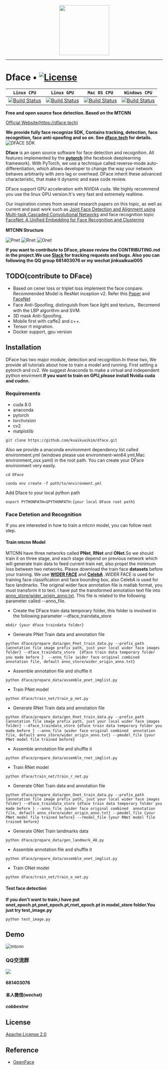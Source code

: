 <div align=center>
<a href="https://dface.tech" target="_blank"><img src="http://dftech.oss-cn-hangzhou.aliyuncs.com/web/DFACE-logo_dark.png" width="160"></a>
</div>

-----------------
# Dface • [![License](http://dftech.oss-cn-hangzhou.aliyuncs.com/opendface/img/apache_2.svg)](https://opensource.org/licenses/Apache-2.0)


| **`Linux CPU`** | **`Linux GPU`** | **`Mac OS CPU`** | **`Windows CPU`** |
|-----------------|---------------------|------------------|-------------------|
| [![Build Status](http://dftech.oss-cn-hangzhou.aliyuncs.com/opendface/img/build_pass.svg)](http://dftech.oss-cn-hangzhou.aliyuncs.com/opendface/img/build_pass.svg) | [![Build Status](http://dftech.oss-cn-hangzhou.aliyuncs.com/opendface/img/build_pass.svg)](http://dftech.oss-cn-hangzhou.aliyuncs.com/opendface/img/build_pass.svg) | [![Build Status](http://dftech.oss-cn-hangzhou.aliyuncs.com/opendface/img/build_pass.svg)](http://dftech.oss-cn-hangzhou.aliyuncs.com/opendface/img/build_pass.svg) | [![Build Status](http://dftech.oss-cn-hangzhou.aliyuncs.com/opendface/img/build_pass.svg)](http://dftech.oss-cn-hangzhou.aliyuncs.com/opendface/img/build_pass.svg) |


**Free and open source face detection. Based on the MTCNN**

[Official Website(https://dface.tech)](https://dface.tech)  

**We provide fully face recognize SDK, Contains tracking, detection, face recognition, face anti-spoofing and so on. See [dface.tech](https://dface.tech) for details.**  
![DFACE SDK](https://media.giphy.com/media/v1.Y2lkPTc5MGI3NjExYXI5aGt5NDFxamk2cTdkZWlpMml1bDhqNnAyc2lyOXV3bnF2Y3RnYyZlcD12MV9pbnRlcm5hbF9naWZfYnlfaWQmY3Q9Zw/MkHTo4WQ5VuPzegTFV/giphy-downsized.gif)


**Dface** is an open source software for face detection and recognition. All features implemented by the **[pytorch](https://github.com/pytorch/pytorch)** (the facebook deeplearning framework). With PyTorch, we use a technique called reverse-mode auto-differentiation, which allows developer to change the way your network behaves arbitrarily with zero lag or overhead.
DFace inherit these advanced characteristic, that make it dynamic and ease code review.

DFace support GPU acceleration with NVIDIA cuda. We highly recommend you use the linux GPU version.It's very fast and extremely realtime.

Our inspiration comes from several research papers on this topic, as well as current and past work such as [Joint Face Detection and Alignment using Multi-task Cascaded Convolutional Networks](https://arxiv.org/abs/1604.02878) and face recognition topic [FaceNet: A Unified Embedding for Face Recognition and Clustering](https://arxiv.org/abs/1503.03832)

**MTCNN Structure**　　

![Pnet](http://dftech.oss-cn-hangzhou.aliyuncs.com/opendface/img/pnet.jpg)
![Rnet](http://dftech.oss-cn-hangzhou.aliyuncs.com/opendface/img/rnet.jpg)
![Onet](http://dftech.oss-cn-hangzhou.aliyuncs.com/opendface/img/onet.jpg)

**If you want to contribute to DFace, please review the CONTRIBUTING.md in the project.We use [Slack](https://dfaceio.slack.com/) for tracking requests and bugs. Also you can following the QQ group 681403076 or my wechat jinkuaikuai005**


## TODO(contribute to DFace)
- Based on cener loss or triplet loss implement the face conpare. Recommended Model is ResNet inception v2. Refer this [Paper](https://arxiv.org/abs/1503.03832) and [FaceNet](https://github.com/davidsandberg/facenet)
- Face Anti-Spoofing, distinguish from face light and texture。Recomend with the LBP algorithm and SVM.
- 3D mask  Anti-Spoofing.
- Mobile first with caffe2 and c++.
- Tensor rt migration.
- Docker support, gpu version

## Installation

DFace has two major module, detection and recognition.In these two, We provide all tutorials about how to train a model and running.
First setting a pytorch and cv2. We suggest Anaconda to make a virtual and independent python envirment.**If you want to train on GPU,please install Nvidia cuda and cudnn.**

### Requirements
* cuda 8.0
* anaconda
* pytorch
* torchvision
* cv2
* matplotlib  


```shell
git clone https://github.com/kuaikuaikim/dface.git
```


Also we provide a anaconda environment dependency list called environment.yml (windows please use environment-win64.yml,Mac environment_osx.yaml) in the root path. 
You can create your DFace environment very easily.
```shell
cd DFace

conda env create -f path/to/environment.yml
```

Add Dface to your local python path  

```shell
export PYTHONPATH=$PYTHONPATH:{your local DFace root path}
```


### Face Detetion and Recognition

If you are interested in how to train a mtcnn model, you can follow next step.

#### Train mtcnn Model
MTCNN have three networks called **PNet**, **RNet** and **ONet**.So we should train it on three stage, and each stage depend on previous network which will generate train data to feed current train net, also propel the minimum loss between two networks.
Please download the train face **datasets** before your training. We use **[WIDER FACE](http://mmlab.ie.cuhk.edu.hk/projects/WIDERFace/)** and **[CelebA](http://mmlab.ie.cuhk.edu.hk/projects/CelebA.html)**  .WIDER FACE is used for training face classification and face bounding box, also CelebA is used for face landmarks. The original wider face annotation file is matlab format, you must transform it to text. I have put the transformed annotation text file into [anno_store/wider_origin_anno.txt](https://github.com/kuaikuaikim/DFace/blob/master/anno_store/wider_origin_anno.txt). This file is related to the following parameter called  --anno_file.


* Create the DFace train data temporary folder, this folder is involved in the following parameter --dface_traindata_store 

```shell
mkdir {your dface traindata folder}
```   


* Generate PNet Train data and annotation file

```shell
python dface/prepare_data/gen_Pnet_train_data.py --prefix_path {annotation file image prefix path, just your local wider face images folder} --dface_traindata_store  {dface train data temporary folder you made before }  --anno_file ｛wider face original combined  annotation file, default anno_store/wider_origin_anno.txt}
```
* Assemble annotation file and shuffle it

```shell
python dface/prepare_data/assemble_pnet_imglist.py
```
* Train PNet model

```shell
python dface/train_net/train_p_net.py
```
* Generate RNet Train data and annotation file

```shell
python dface/prepare_data/gen_Rnet_train_data.py --prefix_path {annotation file image prefix path, just your local wider face images folder} --dface_traindata_store {dface train data temporary folder you made before } --anno_file ｛wider face original combined  annotation file, default anno_store/wider_origin_anno.txt} --pmodel_file {your PNet model file trained before}
```
* Assemble annotation file and shuffle it

```shell
python dface/prepare_data/assemble_rnet_imglist.py
```
* Train RNet model

```shell
python dface/train_net/train_r_net.py
```
* Generate ONet Train data and annotation file

```shell
python dface/prepare_data/gen_Onet_train_data.py --prefix_path {annotation file image prefix path, just your local wider face images folder} --dface_traindata_store {dface train data temporary folder you made before } --anno_file ｛wider face original combined  annotation file, default anno_store/wider_origin_anno.txt} --pmodel_file {your PNet model file trained before} --rmodel_file {your RNet model file trained before}
```
* Generate ONet Train landmarks data

```shell
python dface/prepare_data/gen_landmark_48.py
```
* Assemble annotation file and shuffle it

```shell
python dface/prepare_data/assemble_onet_imglist.py
```
* Train ONet model

```shell
python dface/train_net/train_o_net.py
```

#### Test face detection  
**If you don't want to train,i have put onet_epoch.pt,pnet_epoch.pt,rnet_epoch.pt in model_store folder.You just try test_image.py**

```shell
python test_image.py
```    


## Demo  

![mtcnn](http://dftech.oss-cn-hangzhou.aliyuncs.com/opendface/img/dface_demoall.PNG)  


### QQ交流群  
![](http://dftech.oss-cn-hangzhou.aliyuncs.com/opendface/img/dfaceqqsm.png)


#### 681403076  

#### 本人微信(wechat)  
##### cobbestne


## License  

[Apache License 2.0](LICENSE)


## Reference

* [OpenFace](https://github.com/cmusatyalab/openface)

